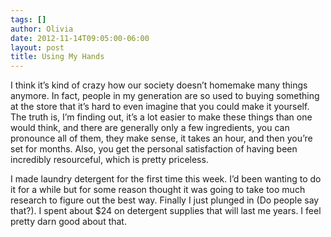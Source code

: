 ```yaml
---
tags: []
author: Olivia
date: 2012-11-14T09:05:00-06:00
layout: post
title: Using My Hands
---
```


I think it’s kind of crazy how our society doesn’t homemake many things anymore. In fact, people in my generation are so used to buying something at the store that it’s hard to even imagine that you could make it yourself. The truth is, I’m finding out, it’s a lot easier to make these things than one would think, and there are generally only a few ingredients, you can pronounce all of them, they make sense, it takes an hour, and then you’re set for months. Also, you get the personal satisfaction of having been incredibly resourceful, which is pretty priceless.

I made laundry detergent for the first time this week. I’d been wanting to do it for a while but for some reason thought it was going to take too much research to figure out the best way. Finally I just plunged in (Do people say that?). I spent about \$24 on detergent supplies that will last me years. I feel pretty darn good about that.

